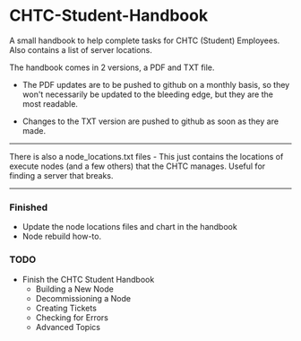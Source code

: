 # CHTC-Student-Handbook
A small handbook to help complete tasks for CHTC (Student) Employees. Also contains a list of server locations.

The handbook comes in 2 versions, a PDF and TXT file.

* The PDF updates are to be pushed to github on a monthly basis, so they won't
necessarily be updated to the bleeding edge, but they are the most readable.

* Changes to the TXT version are pushed to github as soon as they are made.

---

There is also a node_locations.txt files - This just contains the locations
of execute nodes (and a few others) that the CHTC manages. Useful for finding
a server that breaks.

---

### Finished
* Update the node locations files and chart in the handbook
* Node rebuild how-to.

### TODO
* Finish the CHTC Student Handbook
  * Building a New Node
  * Decommissioning a Node
  * Creating Tickets
  * Checking for Errors
  * Advanced Topics
